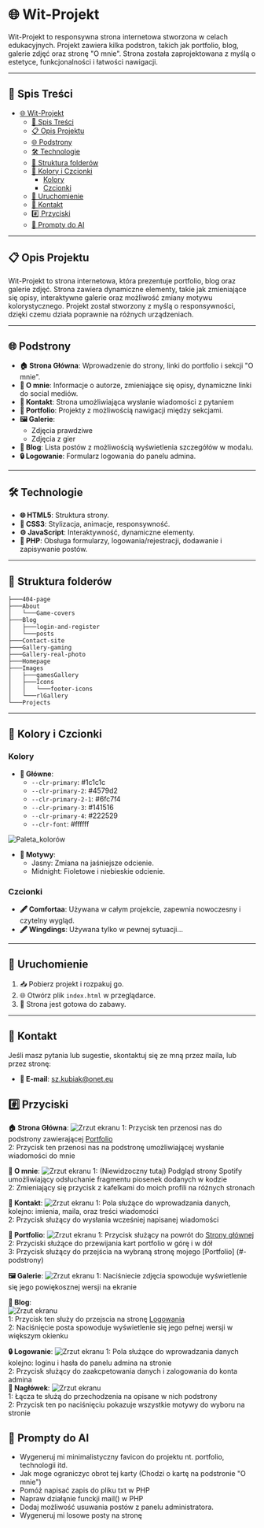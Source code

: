 # 🌐 Wit-Projekt

Wit-Projekt to responsywna strona internetowa stworzona w celach edukacyjnych. Projekt zawiera kilka podstron, takich jak portfolio, blog, galerie zdjęć oraz stronę "O mnie". Strona została zaprojektowana z myślą o estetyce, funkcjonalności i łatwości nawigacji.

---

## 📖 Spis Treści

- [🌐 Wit-Projekt](#-wit-projekt)
  - [📖 Spis Treści](#-spis-treści)
  - [📋 Opis Projektu](#-opis-projektu)
  - [🌐 Podstrony](#-podstrony)
  - [🛠 Technologie](#-technologie)
  - [💼 Struktura folderów](#-struktura-folderów)
  - [🎨 Kolory i Czcionki](#-kolory-i-czcionki)
    - [Kolory](#kolory)
    - [Czcionki](#czcionki)
  - [🚀 Uruchomienie](#-uruchomienie)
  - [📧 Kontakt](#-kontakt)
  - [#️⃣ Przyciski](#️⃣-przyciski)
  - [📝 Prompty do AI](#-prompty-do-ai)

---

## 📋 Opis Projektu

Wit-Projekt to strona internetowa, która prezentuje portfolio, blog oraz galerie zdjęć. Strona zawiera dynamiczne elementy, takie jak zmieniające się opisy, interaktywne galerie oraz możliwość zmiany motywu kolorystycznego. Projekt został stworzony z myślą o responsywności, dzięki czemu działa poprawnie na różnych urządzeniach.

---

## 🌐 Podstrony

- **🏠 Strona Główna**: Wprowadzenie do strony, linki do portfolio i sekcji "O mnie".
- **👤 O mnie**: Informacje o autorze, zmieniające się opisy, dynamiczne linki do social mediów.
- **📨 Kontakt**: Strona umożliwiająca wysłanie wiadomości z pytaniem
- **📁 Portfolio**: Projekty z możliwością nawigacji między sekcjami.
- **🖼 Galerie**:
  - Zdjęcia prawdziwe
  - Zdjęcia z gier
- **📝 Blog**: Lista postów z możliwością wyświetlenia szczegółów w modalu.
- **🔒 Logowanie**: Formularz logowania do panelu admina.

---

## 🛠 Technologie

- **🌐 HTML5**: Struktura strony.
- **🎨 CSS3**: Stylizacja, animacje, responsywność.
- **⚙️ JavaScript**: Interaktywność, dynamiczne elementy.
- **💾 PHP**: Obsługa formularzy, logowania/rejestracji, dodawanie i zapisywanie postów.

---
## 💼 Struktura folderów
```
├───404-page
├───About
│   └───Game-covers
├───Blog
│   ├───login-and-register
│   └───posts
├───Contact-site
├───Gallery-gaming
├───Gallery-real-photo
├───Homepage
├───Images
│   ├───gamesGallery
│   ├───Icons
│   │   └───footer-icons
│   └───rlGallery
└───Projects
``` 
---
## 🎨 Kolory i Czcionki

### Kolory

- **🎨 Główne**:
  - `--clr-primary`: #1c1c1c
  - `--clr-primary-2`: #4579d2
  - `--clr-primary-2-1`: #6fc7f4
  - `--clr-primary-3`: #141516
  - `--clr-primary-4`: #222529
  - `--clr-font`: #ffffff
  
![Paleta_kolorów](Markdown-images/Paletka.png)
- **🌈 Motywy**:
  - Jasny: Zmiana na jaśniejsze odcienie.
  - Midnight: Fioletowe i niebieskie odcienie.

### Czcionki

- **🖋 Comfortaa**: Używana w całym projekcie, zapewnia nowoczesny i czytelny wygląd.
- **🖋 Wingdings**: Używana tylko w pewnej sytuacji...
---

## 🚀 Uruchomienie

1. 📥 Pobierz projekt i rozpakuj go.
2. 🌐 Otwórz plik `index.html` w przeglądarce.
3. 🎉 Strona jest gotowa do zabawy.

---

## 📧 Kontakt

Jeśli masz pytania lub sugestie, skontaktuj się ze mną przez maila, lub przez stronę:

- **📧 E-mail**: [sz.kubiak@onet.eu](mailto:sz.kubiak@onet.eu)

## #️⃣ Przyciski

 **🏠 Strona Główna**: 
  ![Zrzut ekranu](Markdown-images/Strona%20główna.png)
  1: Przycisk ten przenosi nas do podstrony zawierającej [Portfolio](#-podstrony)  
  2: Przycisk ten przenosi nas na podstronę umożliwiającej wysłanie wiadomości do mnie 

 **👤 O mnie**: 
  ![Zrzut ekranu](Markdown-images/O%20mnie.png)
  1: (Niewidzoczny tutaj) Podgląd strony Spotify umożliwiający odsłuchanie fragmentu piosenek dodanych w kodzie  
  2: Zmieniający się przycisk z kafelkami do moich profili na różnych stronach  

 **📨 Kontakt**: 
  ![Zrzut ekranu](Markdown-images/Firefox_Screenshot_2025-05-13T15-16-22.952Z.png)
  1: Pola służące do wprowadzania danych, kolejno: imienia, maila, oraz treści wiadomości  
  2: Przycisk służący do wysłania wcześniej napisanej wiadomości  

 **📁 Portfolio**: 
  ![Zrzut ekranu](Markdown-images/Firefox_Screenshot_2025-05-13T14-52-47.235Z.png)
  1: Przycisk służący na powrót do [Strony głównej](#-podstrony)  
  2: Przyciski służące do przewijania kart portfolio w górę i w dół  
  3: Przycisk służący do przejścia na wybraną stronę mojego [Portfolio]
  (#-podstrony)    

 **🖼 Galerie**:
  ![Zrzut ekranu](Markdown-images/Zdjęcia%20te%20prawdziwe.png)
  1: Naciśniecie zdjęcia spowoduje wyświetlenie się jego powiękosznej wersji na ekranie  
  
 **📝 Blog**:   
  ![Zrzut ekranu](Markdown-images/Firefox_Screenshot_2025-05-13T15-14-22.796Z.png)  
  1: Przycisk ten służy do przejscia na stronę [Logowania](#-podstrony)    
  2: Naciśnięcie posta spowoduje wyświetlenie się jego pełnej wersji w większym okienku  

 **🔒 Logowanie**: 
  ![Zrzut ekranu](Markdown-images/Firefox_Screenshot_2025-05-13T15-16-56.557Z.png)
  1: Pola służące do wprowadzania danych kolejno: loginu i hasła do panelu admina na stronie  
  2: Przycisk służący do zaakcpetowania danych i zalogowania do konta admina   
 **🐸 Nagłówek**:
  ![Zrzut ekranu](Markdown-images/header.png)  
  1: Łącza te służą do przechodzenia na opisane w nich podstrony  
  2: Przycisk ten po naciśnięciu pokazuje wszystkie motywy do wyboru na stronie  

## 📝 Prompty do AI  
- Wygeneruj mi minimalistyczny favicon do projektu nt. portfolio, technologii itd.
- Jak moge ograniczyc obrot tej karty (Chodzi o kartę na podstronie "O mnie")
- Pomóż napisać zapis do pliku txt w PHP
- Napraw działąnie funckji mail() w PHP
- Dodaj możliwość usuwania postów z panelu administratora.
- Wygeneruj mi losowe posty na stronę
